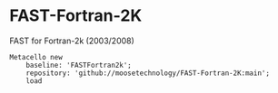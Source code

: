 # FAST-Fortran-2K
FAST for Fortran-2k (2003/2008)


```st
Metacello new
	baseline: 'FASTFortran2k';
	repository: 'github://moosetechnology/FAST-Fortran-2K:main';
	load

```
